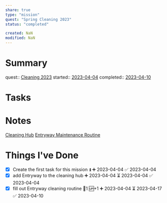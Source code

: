 ```yaml
---
share: true
type: "mission"
quest: "Spring Cleaning 2023"
status: "completed"

created: NaN 
modified: NaN
---
```

 
# Summary
quest:: [Cleaning 2023](./Cleaning%202023.md)
started:: [2023-04-04](../../00%20-%20Life%20Management%20System/09%20-%20Daily%20Notes/2023-04-04.md)
completed:: [2023-04-10](../../00%20-%20Life%20Management%20System/09%20-%20Daily%20Notes/2023-04-10.md)

# Tasks


# Notes
[Cleaning Hub](./Cleaning%20Hub.md)
[Entryway Maintenance Routine](./Entryway%20Maintenance%20Routine.md)
# Things I've Done
- [x] Create the first task for this mission ⏫ ➕ 2023-04-04 ✅ 2023-04-04
- [x] add Entryway to the cleaning hub ➕ 2023-04-04 ⏳ 2023-04-04 ✅ 2023-04-04
- [x] fill out Entryway cleaning routine 🥄1 🆙+1 ➕ 2023-04-04 ⏳ 2023-04-17 ✅ 2023-04-10
